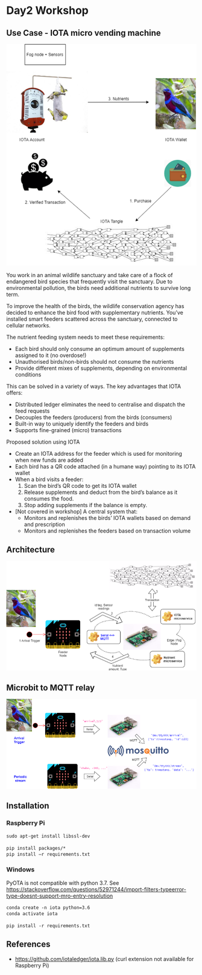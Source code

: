 # Day2 Workshop

## Use Case - IOTA micro vending machine

![use_case](assets/use_case.png)

You work in an animal wildlife sanctuary and take care of a flock of endangered bird species that frequently visit the sanctuary. Due to environmental pollution, the birds need additional nutrients to survive long term.

To improve the health of the birds, the wildlife conservation agency has decided to enhance the bird food with supplementary nutrients. You’ve installed smart feeders scattered across the sanctuary, connected to cellular networks.

The nutrient feeding system needs to meet these requirements:
- Each bird should only consume an optimum amount of supplements assigned to it (no overdose!)
- Unauthorised birds/non-birds should not consume the nutrients
- Provide different mixes of supplements, depending on environmental conditions

This can be solved in a variety of ways. The key advantages that IOTA offers:
- Distributed ledger eliminates the need to centralise and dispatch the feed requests
- Decouples the feeders (producers) from the birds (consumers)
- Built-in way to uniquely identify the feeders and birds
- Supports fine-grained (micro) transactions

Proposed solution using IOTA
- Create an IOTA address for the feeder which is used for monitoring when new funds are added
- Each bird has a QR code attached (in a humane way) pointing to its IOTA wallet
- When a bird visits a feeder:
  1. Scan the bird’s QR code to get its IOTA wallet
  2. Release supplements and deduct from the bird’s balance as it consumes the food. 
  3. Stop adding supplements if the balance is empty.
- [Not covered in workshop] A central system that:
  - Monitors and replenishes the birds’ IOTA wallets based on demand and prescription
  -  Monitors and replenishes the feeders based on transaction volume

## Architecture
![architecture](assets/architecture.png)

## Microbit to MQTT relay
![relay](assets/microbit_to_mqtt.png)

## Installation
### Raspberry Pi
```
sudo apt-get install libssl-dev

pip install packages/*
pip install –r requirements.txt

```

### Windows
PyOTA is not compatible with python 3.7. See https://stackoverflow.com/questions/52971244/import-filters-typeerror-type-doesnt-support-mro-entry-resolution

```
conda create -n iota python=3.6
conda activate iota

pip install -r requirements.txt
```

## References
- https://github.com/iotaledger/iota.lib.py (curl extension not available for Raspberry Pi)

